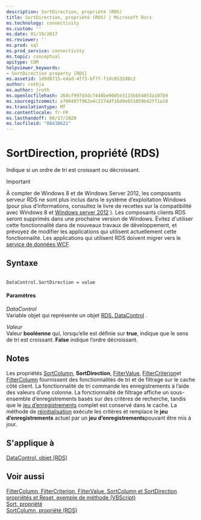 ```yaml
---
description: SortDirection, propriété (RDS)
title: SortDirection, propriété (RDS) | Microsoft Docs
ms.technology: connectivity
ms.custom: ''
ms.date: 01/19/2017
ms.reviewer: ''
ms.prod: sql
ms.prod_service: connectivity
ms.topic: conceptual
apitype: COM
helpviewer_keywords:
- SortDirection property [RDS]
ms.assetid: 1d9d8715-e4ad-4ff3-bf7f-f1dc0532d8c2
author: rothja
ms.author: jroth
ms.openlocfilehash: 264cf997d3dc7448be90d5e3115bb54053a107b9
ms.sourcegitcommit: e700497f962e4c2274df16d9e651059b42ff1a10
ms.translationtype: MT
ms.contentlocale: fr-FR
ms.lasthandoff: 08/17/2020
ms.locfileid: "88438621"
---
```

# <a name="sortdirection-property-rds"></a>SortDirection, propriété (RDS)
Indique si un ordre de tri est croissant ou décroissant.  
  
> [!IMPORTANT]
>  À compter de Windows 8 et de Windows Server 2012, les composants serveur RDS ne sont plus inclus dans le système d’exploitation Windows (pour plus d’informations, consultez le livre de recettes sur la compatibilité avec Windows 8 et [Windows server 2012](https://www.microsoft.com/download/details.aspx?id=27416) ). Les composants clients RDS seront supprimés dans une prochaine version de Windows. Évitez d'utiliser cette fonctionnalité dans de nouveaux travaux de développement, et prévoyez de modifier les applications qui utilisent actuellement cette fonctionnalité. Les applications qui utilisent RDS doivent migrer vers le [service de données WCF](https://go.microsoft.com/fwlink/?LinkId=199565).  
  
## <a name="syntax"></a>Syntaxe  
  
```  
  
DataControl.SortDirection = value  
```  
  
#### <a name="parameters"></a>Paramètres  
 *DataControl*  
 Variable objet qui représente un objet [RDS. DataControl](../../../ado/reference/rds-api/datacontrol-object-rds.md) .  
  
 *Valeur*  
 Valeur **booléenne** qui, lorsqu’elle est définie sur **true**, indique que le sens de tri est croissant. **False** indique l’ordre décroissant.  
  
## <a name="remarks"></a>Notes  
 Les propriétés [SortColumn](../../../ado/reference/rds-api/sortcolumn-property-rds.md), **SortDirection**, [FilterValue](../../../ado/reference/rds-api/filtervalue-property-rds.md), [FilterCriterion](../../../ado/reference/rds-api/filtercriterion-property-rds.md)et [FilterColumn](../../../ado/reference/rds-api/filtercolumn-property-rds.md) fournissent des fonctionnalités de tri et de filtrage sur le cache côté client. La fonctionnalité de tri commande les enregistrements à l’aide des valeurs d’une colonne. La fonctionnalité de filtrage affiche un sous-ensemble d’enregistrements basés sur des critères de recherche, tandis que le [jeu d’enregistrements](../../../ado/reference/ado-api/recordset-object-ado.md) complet est conservé dans le cache. La méthode de [réinitialisation](../../../ado/reference/rds-api/reset-method-rds.md) exécute les critères et remplace le **jeu d’enregistrements** actuel par un **jeu d’enregistrements**pouvant être mis à jour.  
  
## <a name="applies-to"></a>S'applique à  
 [DataControl, objet (RDS)](../../../ado/reference/rds-api/datacontrol-object-rds.md)  
  
## <a name="see-also"></a>Voir aussi  
 [FilterColumn, FilterCriterion, FilterValue, SortColumn et SortDirection propriétés et Reset, exemple de méthode (VBScript)](../../../ado/reference/rds-api/filter-column-criterion-value-sortcolumn-sortdirection-example-vbscript.md)   
 [Sort, propriété](../../../ado/reference/ado-api/sort-property.md)   
 [SortColumn, propriété (RDS)](../../../ado/reference/rds-api/sortcolumn-property-rds.md)


